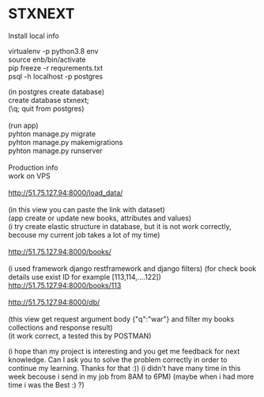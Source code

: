 # STXNEXT
Install local info

virtualenv -p python3.8 env<br />
source enb/bin/activate<br />
pip freeze -r requrements.txt<br />
psql -h localhost -p postgres<br />

(in postgres create database)<br />
create database stxnext;<br />
(\q; quit from postgres)<br />
<br />
(run app)<br />
pyhton manage.py migrate<br />
pyhton manage.py makemigrations<br />
pyhton manage.py runserver<br />
<br />
Production info<br />
work on VPS<br />
<br />
http://51.75.127.94:8000/load_data/<br />
<br />
(in this view you can paste the link with dataset)<br />
(app create or update new books, attributes and values)<br />
(i try create elastic structure in database, but it is not work correctly, becouse my current job takes a lot of my time)<br />
<br />
http://51.75.127.94:8000/books/<br />
<br />
(i used framework django restframework and django filters)
(for check book details use exist ID for example [113,114,....122])
http://51.75.127.94:8000/books/113<br />
<br />
http://51.75.127.94:8000/db/<br />
<br />
(this view get request argument body {"q":"war"} and filter my books collections and response result)<br />
(it work correct, a tested this by POSTMAN)<br />

(i hope than my project is interesting and you get me feedback for next knowledge. Can I ask you to solve the problem correctly in order to continue my learning. Thanks for that :))
(i didn't have many time in this week becouse i send in my job from 8AM to 6PM)
(maybe when i had more time i was the Best :) ?)




